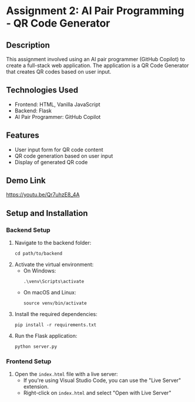 # Assignment 2: AI Pair Programming - QR Code Generator

## Description
This assignment involved using an AI pair programmer (GitHub Copilot) to create a full-stack web application. The application is a QR Code Generator that creates QR codes based on user input.

## Technologies Used
- Frontend: HTML, Vanilla JavaScript
- Backend: Flask
- AI Pair Programmer: GitHub Copilot

## Features
- User input form for QR code content
- QR code generation based on user input
- Display of generated QR code

## Demo Link
https://youtu.be/Qr7uhzE8_4A

## Setup and Installation

### Backend Setup
1. Navigate to the backend folder:
   ```
   cd path/to/backend
   ```
2. Activate the virtual environment:
   - On Windows:
     ```
     .\venv\Scripts\activate
     ```
   - On macOS and Linux:
     ```
     source venv/bin/activate
     ```
3. Install the required dependencies:
   ```
   pip install -r requirements.txt
   ```
4. Run the Flask application:
   ```
   python server.py
   ```

### Frontend Setup
1. Open the `index.html` file with a live server:
   - If you're using Visual Studio Code, you can use the "Live Server" extension.
   - Right-click on `index.html` and select "Open with Live Server"
